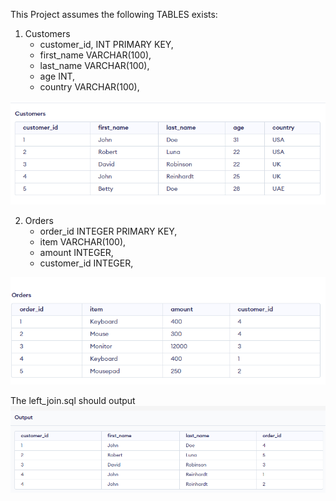 This Project assumes the following TABLES exists: 
1. Customers
   - customer_id, INT PRIMARY KEY,
   - first_name VARCHAR(100),
   - last_name VARCHAR(100),
   - age INT,
   - country VARCHAR(100),

![Alt text](image.png)

2. Orders
   - order_id INTEGER PRIMARY KEY,
   - item VARCHAR(100),
   - amount INTEGER,
   -  customer_id INTEGER, 

![Alt text](image-1.png)


The left_join.sql should output 
![Alt text](image-2.png)